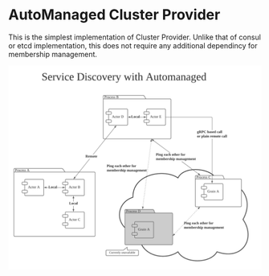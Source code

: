 # AutoManaged Cluster Provider

This is the simplest implementation of Cluster Provider.
Unlike that of consul or etcd implementation, this does not require any additional dependincy for membership management.

![](https://raw.githubusercontent.com/oklahomer/protoactor-go-sender-example/master/docs/automanaged.png)